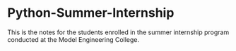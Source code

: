 # Python-Summer-Internship
This is the notes for the students enrolled in the summer internship program conducted at the Model Engineering College.
